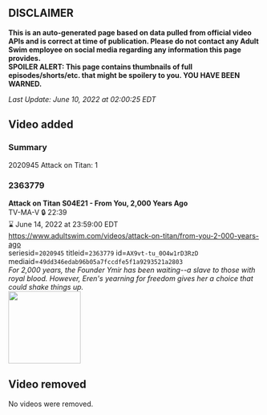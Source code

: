 ## DISCLAIMER
**This is an auto-generated page based on data pulled from official video APIs and is correct at time of publication. Please do not contact any Adult Swim employee on social media regarding any information this page provides.**  
**SPOILER ALERT: This page contains thumbnails of full episodes/shorts/etc. that might be spoilery to you. YOU HAVE BEEN WARNED.**  

_Last Update: June 10, 2022 at 02:00:25 EDT_
## Video added
### Summary
2020945 Attack on Titan: 1  
### 2363779
**Attack on Titan S04E21 - From You, 2,000 Years Ago**  
TV-MA-V 🔒 22:39  
⌛ June 14, 2022 at 23:59:00 EDT  
https://www.adultswim.com/videos/attack-on-titan/from-you-2-000-years-ago  
seriesid=`2020945` titleid=`2363779` id=`AX9vt-tu_0O4w1rD3RzD` mediaid=`49dd346edab96b05a7fccdfe5f1a9293521a2803`  
_For 2,000 years, the Founder Ymir has been waiting--a slave to those with royal blood. However, Eren's yearning for freedom gives her a choice that could shake things up._  
<a href="https://media.cdn.adultswim.com/uploads/20220309/thumbnails/2_22391226273-AttackOnTitan_080_FromYou2000YearsAgo.png"><img src="https://media.cdn.adultswim.com/uploads/20220309/thumbnails/2_22391226273-AttackOnTitan_080_FromYou2000YearsAgo.png" height="144px" /></a>
## Video removed
No videos were removed.  

